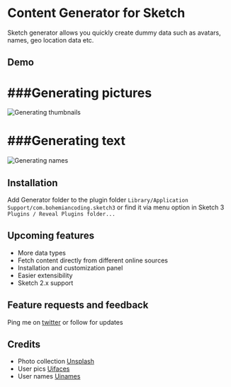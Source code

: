 Content Generator for Sketch
============================

Sketch generator allows you quickly create dummy data such as avatars, names, geo location data etc.

## Demo
###Generating pictures
=====================
![Generating thumbnails](https://raw.githubusercontent.com/timuric/Content-generator-for-sketch-app/master/tutorial/userpics.gif)

###Generating text
================
![Generating names](https://raw.githubusercontent.com/timuric/Content-generator-for-sketch-app/master/tutorial/names.gif)


## Installation
Add Generator folder to the plugin folder `Library/Application Support/com.bohemiancoding.sketch3` or find it via menu option in Sketch 3 `Plugins / Reveal Plugins folder...`

## Upcoming features
* More data types 
* Fetch content directly from different online sources 
* Installation and customization panel
* Easier extensibility 
* Sketch 2.x support

## Feature requests and feedback

Ping me on [twitter](http://twitter.com/timur_carpeev) or follow for updates

## Credits
* Photo collection [Unsplash](http://unsplash.com/)
* User pics [Uifaces](http://uifaces.com/)
* User names [Uinames](http://uinames.com/)

